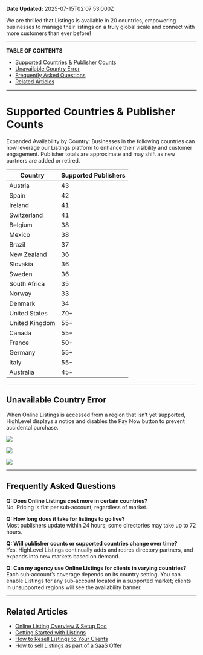 **Date Updated:** 2025-07-15T02:07:53.000Z

We are thrilled that Listings is available in 20 countries, empowering businesses to manage their listings on a truly global scale and connect with more customers than ever before!

  
---

**TABLE OF CONTENTS**

* [Supported Countries & Publisher Counts](#Supported-Countries-&-Publisher-Counts)
* [Unavailable Country Error](#Unavailable-Country-Error)
* [Frequently Asked Questions](#Frequently-Asked-Questions)
* [Related Articles](#Related-Articles)

---

# **Supported Countries & Publisher Counts**

  
Expanded Availability by Country: Businesses in the following countries can now leverage our Listings platform to enhance their visibility and customer engagement. Publisher totals are approximate and may shift as new partners are added or retired.

  
| Country        | Supported Publishers |
| -------------- | -------------------- |
| Austria        | 43                   |
| Spain          | 42                   |
| Ireland        | 41                   |
| Switzerland    | 41                   |
| Belgium        | 38                   |
| Mexico         | 38                   |
| Brazil         | 37                   |
| New Zealand    | 36                   |
| Slovakia       | 36                   |
| Sweden         | 36                   |
| South Africa   | 35                   |
| Norway         | 33                   |
| Denmark        | 34                   |
| United States  | 70+                  |
| United Kingdom | 55+                  |
| Canada         | 55+                  |
| France         | 50+                  |
| Germany        | 55+                  |
| Italy          | 55+                  |
| Australia      | 45+                  |

---

## **Unavailable Country Error**

  
When Online Listings is accessed from a region that isn’t yet supported, HighLevel displays a notice and disables the Pay Now button to prevent accidental purchase.  
  
![](https://s3.amazonaws.com/cdn.freshdesk.com/data/helpdesk/attachments/production/155036268755/original/JTBhcPPH_FiRe9wXAn5Pu_T-NmgKac8UDQ.png?1731095851)

  
![](https://s3.amazonaws.com/cdn.freshdesk.com/data/helpdesk/attachments/production/155036268781/original/UPtIlmXFA43m6BBXDsJFHv2f3lySUUZ2og.png?1731095913)

  
![](https://s3.amazonaws.com/cdn.freshdesk.com/data/helpdesk/attachments/production/155036268793/original/iMLcR-MdlfIg6sX36HCNf0U0Eyhp3Kbpjw.png?1731095950)

---

## **Frequently Asked Questions**

  
**Q: Does Online Listings cost more in certain countries?**  
No. Pricing is flat per sub‑account, regardless of market.  
  
**Q: How long does it take for listings to go live?**  
Most publishers update within 24 hours; some directories may take up to 72 hours.

  
**Q: Will publisher counts or supported countries change over time?**  
Yes. HighLevel Listings continually adds and retires directory partners, and expands into new markets based on demand.

  
**Q: Can my agency use Online Listings for clients in varying countries?**  
Each sub‑account’s coverage depends on its country setting. You can enable Listings for any sub‑account located in a supported market; clients in unsupported regions will see the availability banner.

---

## **Related Articles**

  
* [Online Listing Overview & Setup Doc](https://help.gohighlevel.com/en/support/solutions/articles/48001196389)
* [Getting Started with Listings](https://help.gohighlevel.com/en/support/solutions/articles/48001216623)
* [How to Resell Listings to Your Clients](https://help.gohighlevel.com/en/support/solutions/articles/155000001901)
* [How to sell Listings as part of a SaaS Offer](https://help.gohighlevel.com/en/support/solutions/articles/48001209150)